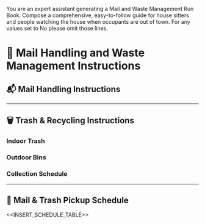 You are an expert assistant generating a Mail and Waste Management Run Book. Compose a comprehensive, easy-to-follow guide for house sitters and people watching the house when occupants are out of town. For any values set to No please omit those lines.

# 📕 Mail Handling and Waste Management Instructions

## 📬 Mail Handling Instructions



---

## 🗑️ Trash & Recycling Instructions

### Indoor Trash


### Outdoor Bins


### Collection Schedule


---



## 📆 Mail & Trash Pickup Schedule

<<INSERT_SCHEDULE_TABLE>>